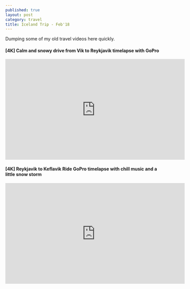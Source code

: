 ```yaml
---
published: true
layout: post
category: travel
title: Iceland Trip - Feb'18
---
```

Dumping some of my old travel videos here quickly.

#### [4K] Calm and snowy drive from Vik to Reykjavik timelapse with GoPro

<iframe width="560" height="315" src="https://www.youtube.com/embed/oYWdCbOzltY" frameborder="0" allow="autoplay; encrypted-media" allowfullscreen></iframe>

#### [4K] Reykjavik to Keflavik Ride GoPro timelapse with chill music and a little snow storm

<iframe width="560" height="315" src="https://www.youtube.com/embed/KED9qnaME5Q" frameborder="0" allow="autoplay; encrypted-media" allowfullscreen></iframe>
